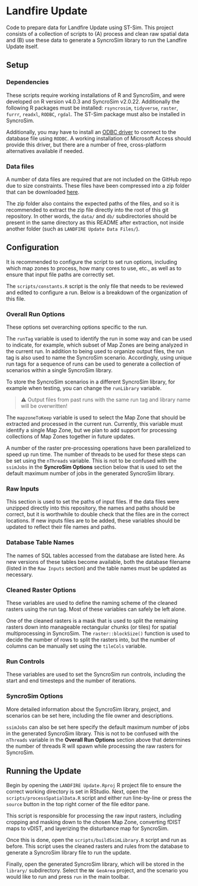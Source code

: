# Landfire Update

Code to prepare data for Landfire Update using ST-Sim. This project consists of
a collection of scripts to (A) process and clean raw spatial data and (B) use
these data to generate a SyncroSim library to run the Landfire Update itself.

## Setup

### Dependencies

These scripts require working installations of R and SyncroSim, and were
developed on R version v4.0.3 and SyncroSim v2.0.22. Additionally the following
R packages must be installed: `rsyncrosim`, `tidyverse`, `raster`,  `furrr`,
`readxl`, `RODBC`, `rgdal`. The ST-Sim package must also be installed in
SyncroSim.

Additionally, you may have to install an [ODBC driver](https://en.wikipedia.org/wiki/Open_Database_Connectivity)
to connect to the database file using `RODBC`. A working installation of
Microsoft Access should provide this driver, but there are a number of free,
cross-platform alternatives available if needed.

### Data files

A number of data files are required that are not included on the GitHub repo due
to size constraints. These files have been compressed into a zip folder that can
be downloaded [here](https://s3.us-west-2.amazonaws.com/apexrms.com.public/Data/A236/LANDFIRE%20Update%20Data%20Files.zip).

The zip folder also contains the expected paths of the files, and so it is
recommended to extract the zip file directly into the root of this git repository.
In other words, the `data/` and `db/` subdirectories should be present in the same
directory as this README after extraction, not inside another folder (such as 
`LANDFIRE Update Data Files/`). 

## Configuration

It is recommended to configure the script to set run options, including which
map zones to process, how many cores to use, etc., as well as to ensure that
input file paths are correctly set.

The `scripts/constants.R` script is the only file that needs to be reviewed and
edited to configure a run. Below is a breakdown of the organization of this file.

### Overall Run Options

These options set overarching options specific to the run.

The `runTag` variable is used to identify the run in some way and can be used to
indicate, for example, which subset of Map Zones are being analyzed in the
current run. In addition to being used to organize output files, the run tag is
also used to name the SyncroSim scenario. Accordingly, using unique run tags for
a sequence of runs can be used to generate a collection of scenarios within a
single SyncroSim library.  

To store the SyncroSim scenarios in a different SyncroSim library, for example
when testing, you can change the `runLibrary` variable.

> :warning: Output files from past runs with the same run tag and library name
> will be overwritten!

The `mapzoneToKeep` variable is used to select the Map Zone that should be
extracted and processed in the current run. Currently, this variable must
identify a single Map Zone, but we plan to add support for processing
collections of Map Zones together in future updates.

A number of the raster pre-processing operations have been parallelized to speed
up run time. The number of threads to be used for these steps can be set using
the `nThreads` variable. This is not to be confused with the `ssimJobs` in the
**SyncroSim Options** section below that is used to set the default maximum
number of jobs in the generated SyncroSim library. 

### Raw Inputs

This section is used to set the paths of input files. If the data files were
unzipped directly into this repository, the names and paths should be correct,
but it is worthwhile to double check that the files are in the correct
locations. If new inputs files are to be added, these variables should be
updated to reflect their file names and paths.

### Database Table Names

The names of SQL tables accessed from the database are listed here. As new
versions of these tables become available, both the database filename (listed in
the `Raw Inputs` section) and the table names must be updated as necessary.

### Cleaned Raster Options

These variables are used to define the naming scheme of the cleaned rasters
using the run tag. Most of these variables can safely be left alone.

One of the cleaned rasters is a mask that is used to split the remaining rasters
down into manageable rectangular chunks (or tiles) for spatial multiprocessing
in SyncroSim. The `raster::blockSize()` function is used to decide the number
of rows to split the rasters into, but the number of columns can be manually set
using the `tileCols` variable. 

### Run Controls

These variables are used to set the SyncroSim run controls, including the start
and end timesteps and the number of iterations.

### SyncroSim Options

More detailed information about the SyncroSim library, project, and scenarios
can be set here, including the file owner and descriptions.

`ssimJobs` can also be set here specify the default maximum number of jobs in
the generated SyncroSim library. This is not to be confused with the `nThreads`
variable in the **Overall Run Options** section above that determines the
number of threads R will spawn while processing the raw rasters for SyncroSim.

## Running the Update

Begin by opening the `LANDFIRE Update.Rproj` R project file to ensure the
correct working directory is set in RStudio. Next, open the
`scripts/processSpatialData.R` script and either run line-by-line or press the
`source` button in the top right corner of the file editor pane.

This script is responsible for processing the raw input rasters, including
cropping and masking down to the chosen Map Zone, converting fDIST maps to
vDIST, and layerizing the disturbance map for SyncroSim.

Once this is done, open the `scripts/buildSsimLibrary.R` script and run as
before. This script uses the cleaned rasters and rules from the database to
generate a SyncroSim library file to run the update.

Finally, open the generated SyncroSim library, which will be stored in the
`library/` subdirectory. Select the `NW GeoArea` project, and the scenario you
would like to run and press `run` in the main toolbar.
